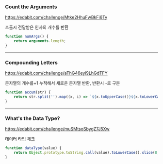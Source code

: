 ### Count the Arguments

https://edabit.com/challenge/Mtke2HhuFwBkFi6Ty

호출시 전달받은 인자의 개수를 반환

```javascript
function numArgs() {
	return arguments.length;
}
```

-------------

### Compounding Letters

https://edabit.com/challenge/aThG46eyi9LhGdTFY

문자열의 개수를+1 누적해서 새로운 문자열 반환, 반환시 -로 구분

```javascript
function accum(str) {
	return str.split('').map((x, i) => `${x.toUpperCase()}${x.toLowerCase().repeat(i)}`).join('-');
}
```

-----------------

### What's the Data Type?

https://edabit.com/challenge/muSMtsoSbygZ7J5Xw

데이터 타입 체크

```javascript
function dataType(value) {
	return Object.prototype.toString.call(value).toLowerCase().slice(8,-1);
}
```



